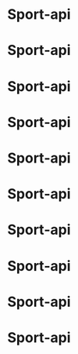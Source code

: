 # Sport-api
# Sport-api
# Sport-api
# Sport-api
# Sport-api
# Sport-api
# Sport-api
# Sport-api
# Sport-api
# Sport-api
